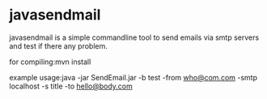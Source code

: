 javasendmail
============

javasendmail is a simple commandline tool to send emails via smtp servers and test if there any problem.

for compiling:mvn install

example usage:java -jar SendEmail.jar -b test -from who@com.com -smtp localhost -s title -to hello@body.com